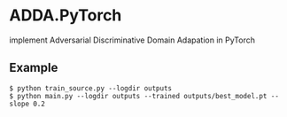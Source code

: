 # ADDA.PyTorch
implement Adversarial Discriminative Domain Adapation in PyTorch


## Example
```
$ python train_source.py --logdir outputs
$ python main.py --logdir outputs --trained outputs/best_model.pt --slope 0.2
```
